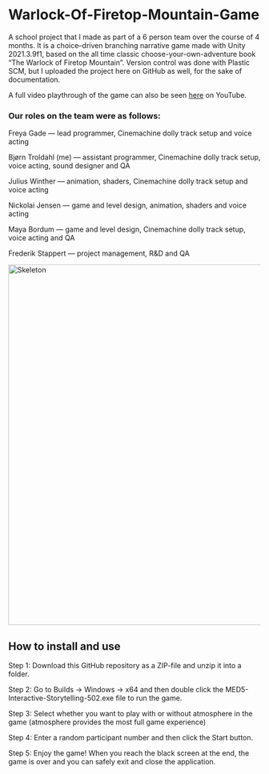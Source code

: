 # Warlock-Of-Firetop-Mountain-Game
A school project that I made as part of a 6 person team over the course of 4 months. 
It is a choice–driven branching narrative game made with Unity 2021.3.9f1, based on the all time classic choose-your-own-adventure book “The Warlock of Firetop Mountain”.
Version control was done with Plastic SCM, but I uploaded the project here on GitHub as well, for the sake of documentation.

A full video playthrough of the game can also be seen [here](https://www.youtube.com/watch?v=iAP-rPcfHho) on YouTube.

### Our roles on the team were as follows:

Freya Gade — lead programmer, Cinemachine dolly track setup and voice acting
 
Bjørn Troldahl (me) — assistant programmer, Cinemachine dolly track setup, voice acting, sound designer and QA
 
Julius Winther — animation, shaders, Cinemachine dolly track setup and voice acting
 
Nickolai Jensen — game and level design, animation, shaders and voice acting
 
Maya Bordum — game and level design, Cinemachine dolly track setup, voice acting and QA
 
Frederik Stappert — project management, R&D and QA

<img src="https://img.youtube.com/vi/iAP-rPcfHho/0.jpg" alt="Skeleton" width="1280" height="720">

## How to install and use

Step 1: Download this GitHub repository as a ZIP-file and unzip it into a folder.

Step 2: Go to Builds → Windows → x64 and then double click the MED5-Interactive-Storytelling-502.exe file to run the game.

Step 3: Select whether you want to play with or without atmosphere in the game (atmosphere provides the most full game experience)

Step 4: Enter a random participant number and then click the Start button.

Step 5: Enjoy the game! When you reach the black screen at the end, the game is over and you can safely exit and close the application.

